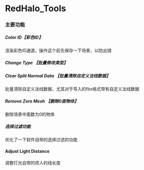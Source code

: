 # RedHalo_Tools

### 主要功能
##### Color ID【彩色ID】
渲染彩色ID通道，操作这个前先保存一下场景，以防出错

##### Change Type 【批量修改类型】

##### Clear Split Normal Data 【批量清除自定义法线数据】
批量清除自定义法线数据，尤其对于导入的fbx格式带有自定义法线数据

##### Remove Zero Mesh 【删除0面物体】
删除场景中面数为0的物体

##### 选择过滤功能
优化了一下软件自带的选择过滤的功能

#### Adjust Light Distance
调整灯光自带的烦人的线长度
